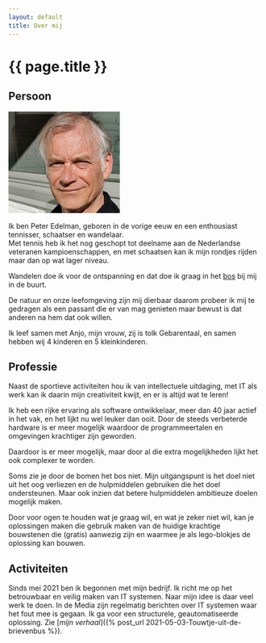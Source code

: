 ```yaml
---
layout: default
title: Over mij
---
```

# {{ page.title }}

## Persoon
  ![](profiel-peter2.jpg)
  
  Ik ben Peter Edelman, geboren in de vorige eeuw en een enthousiast tennisser, schaatser en wandelaar.  
  Met tennis heb ik het nog geschopt tot deelname aan de Nederlandse veteranen kampioenschappen, en met schaatsen kan ik mijn rondjes rijden maar dan op wat lager niveau.  

  Wandelen doe ik voor de ontspanning en dat doe ik graag in het [bos](https://www.natuurmonumenten.nl/natuurgebieden/spanderswoud) bij mij in de buurt.  

  De natuur en onze leefomgeving zijn mij dierbaar daarom probeer ik mij te gedragen als een passant die er van mag genieten maar bewust is dat anderen na hem dat ook willen. 

  Ik leef samen met Anjo, mijn vrouw, zij is tolk Gebarentaal, en samen hebben wij 4 kinderen en 5 kleinkinderen.

## Professie

  Naast de sportieve activiteiten hou ik van intellectuele uitdaging, met IT als werk kan ik daarin mijn creativiteit kwijt, en er is altijd wat te leren!

  Ik heb een rijke ervaring als software ontwikkelaar, meer dan 40 jaar actief in het vak, en het lijkt nu wel leuker dan ooit. Door de steeds verbeterde hardware is er meer mogelijk waardoor de programmeertalen en omgevingen krachtiger zijn geworden.  

  Daardoor is er meer mogelijk, maar door al die extra mogelijkheden lijkt het ook complexer te worden.  

  Soms zie je door de bomen het bos niet. Mijn uitgangspunt is het doel niet uit het oog verliezen en de hulpmiddelen gebruiken die het doel ondersteunen. Maar ook inzien dat betere hulpmiddelen ambitieuze doelen mogelijk maken. 

  Door voor ogen te houden wat je graag wil, en wat je zeker niet wil, kan je oplossingen maken die gebruik maken van de huidige krachtige bouwstenen die (gratis) aanwezig zijn en waarmee je als lego-blokjes de oplossing kan bouwen. 

## Activiteiten

  Sinds mei 2021 ben ik begonnen met mijn bedrijf. Ik richt me op het betrouwbaar en veilig maken van IT systemen. Naar mijn idee is daar veel werk te doen. In de Media zijn regelmatig berichten over IT systemen waar het fout mee is gegaan. Ik ga voor een structurele, geautomatiseerde oplossing. Zie [_mijn verhaal_]({% post_url 2021-05-03-Touwtje-uit-de-brievenbus %}).
  

  

